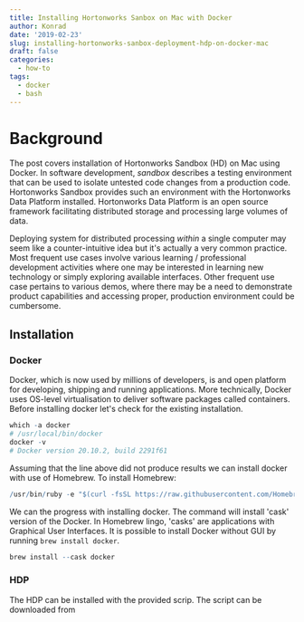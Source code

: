 ```yaml
---
title: Installing Hortonworks Sanbox on Mac with Docker
author: Konrad
date: '2019-02-23'
slug: installing-hortonworks-sanbox-deployment-hdp-on-docker-mac
draft: false
categories:
  - how-to
tags:
  - docker
  - bash
---
```


# Background

The post covers installation of Hortonworks Sandbox (HD) on Mac using Docker. In software development, *sandbox* describes a testing environment that can be used to isolate untested code changes from a production code. Hortonworks Sandbox provides such an environment with the Hortonworks Data Platform installed. Hortonworks Data Platform is an open source framework facilitating distributed storage and processing large volumes of data.

Deploying system for distributed processing *within* a single computer may seem like a counter-intuitive idea but it's actually a very common practice. Most frequent use cases involve various learning / professional development activities where one may be interested in learning new technology or simply exploring available interfaces. Other frequent use case pertains to various demos, where there may be a need to demonstrate product capabilities and accessing proper, production environment could be cumbersome.

## Installation

### Docker

Docker, which is now used by millions of developers, is and open platform for developing, shipping and running applications. More technically, Docker uses OS-level virtualisation to deliver software packages called containers. Before installing docker let's check for the existing installation.


``` r
which -a docker
# /usr/local/bin/docker
docker -v
# Docker version 20.10.2, build 2291f61
```

Assuming that the line above did not produce results we can install docker with use of Homebrew. To install Homebrew:


``` r
/usr/bin/ruby -e "$(curl -fsSL https://raw.githubusercontent.com/Homebrew/install/master/install)"
```

We can the progress with installing docker. The command will install 'cask' version of the Docker. In Homebrew lingo, 'casks' are applications with Graphical User Interfaces. It is possible to install Docker without GUI by running `brew install docker`.


``` r
brew install --cask docker
```

### HDP

The HDP can be installed with the provided scrip. The script can be downloaded from 

